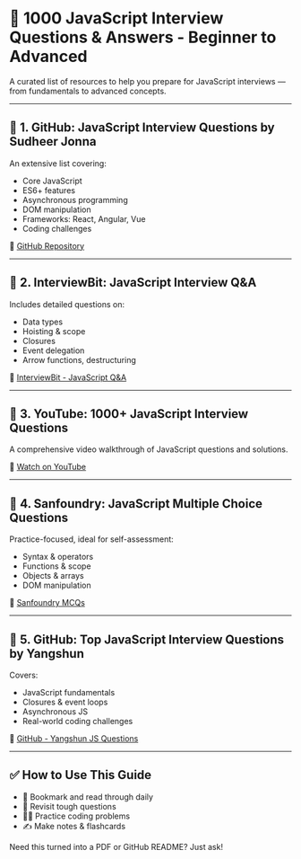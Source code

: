 # 📘 1000 JavaScript Interview Questions & Answers - Beginner to Advanced

A curated list of resources to help you prepare for JavaScript interviews — from fundamentals to advanced concepts.

---

## 🧠 1. GitHub: JavaScript Interview Questions by Sudheer Jonna

An extensive list covering:

- Core JavaScript
- ES6+ features
- Asynchronous programming
- DOM manipulation
- Frameworks: React, Angular, Vue
- Coding challenges

🔗 [GitHub Repository](https://github.com/sudheerj/javascript-interview-questions)

---

## 🧠 2. InterviewBit: JavaScript Interview Q&A

Includes detailed questions on:

- Data types
- Hoisting & scope
- Closures
- Event delegation
- Arrow functions, destructuring

🔗 [InterviewBit - JavaScript Q&A](https://www.interviewbit.com/javascript-interview-questions/)

---

## 🎥 3. YouTube: 1000+ JavaScript Interview Questions

A comprehensive video walkthrough of JavaScript questions and solutions.

🔗 [Watch on YouTube](https://www.youtube.com/watch?v=L5VXfOMZlWo)

---

## 📝 4. Sanfoundry: JavaScript Multiple Choice Questions

Practice-focused, ideal for self-assessment:

- Syntax & operators
- Functions & scope
- Objects & arrays
- DOM manipulation

🔗 [Sanfoundry MCQs](https://www.sanfoundry.com/1000-javascript-questions-answers/)

---

## 📘 5. GitHub: Top JavaScript Interview Questions by Yangshun

Covers:

- JavaScript fundamentals
- Closures & event loops
- Asynchronous JS
- Real-world coding challenges

🔗 [GitHub - Yangshun JS Questions](https://github.com/yangshun/front-end-interview-handbook)

---

## ✅ How to Use This Guide

- 📖 Bookmark and read through daily
- 🔁 Revisit tough questions
- 🧑‍💻 Practice coding problems
- ✍️ Make notes & flashcards

Need this turned into a PDF or GitHub README? Just ask!
